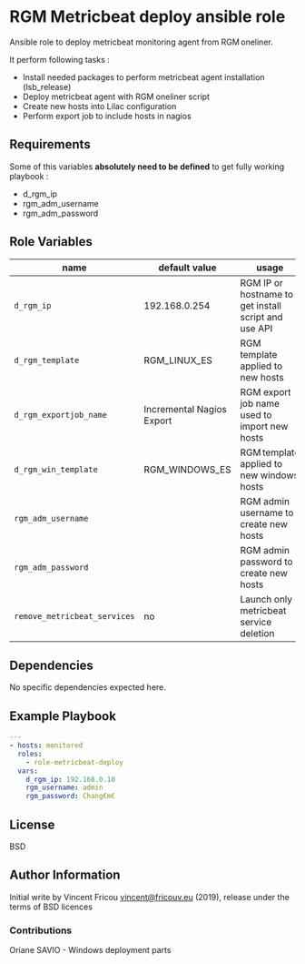 RGM Metricbeat deploy ansible role
==================================

Ansible role to deploy metricbeat monitoring agent from RGM oneliner.

It perform following tasks :
- Install needed packages to perform metricbeat agent installation (lsb_release)
- Deploy metricbeat agent with RGM oneliner script
- Create new hosts into Lilac configuration
- Perform export job to include hosts in nagios

Requirements
------------

Some of this variables **absolutely need to be defined** to get fully working playbook :

- d_rgm_ip
- rgm_adm_username
- rgm_adm_password

Role Variables
--------------

| name                             | default value             | usage                                                |
| -------------------------------- | --------------------------| ---------------------------------------------------- |
| ```d_rgm_ip```                   | 192.168.0.254             | RGM IP or hostname to get install script and use API |
| ```d_rgm_template```             | RGM_LINUX_ES              | RGM template applied to new hosts                    |
| ```d_rgm_exportjob_name```       | Incremental Nagios Export | RGM export job name used to import new hosts         |
| ```d_rgm_win_template```         | RGM_WINDOWS_ES            | RGM template applied to new windows hosts            |
| ```rgm_adm_username```           |                           | RGM admin username to create new hosts               |
| ```rgm_adm_password```           |                           | RGM admin password to create new hosts               |
| ```remove_metricbeat_services``` | no                        | Launch only metricbeat service deletion              |

Dependencies
------------

No specific dependencies expected here.

Example Playbook
----------------

```yaml
---
- hosts: monitored
  roles:
    - role-metricbeat-deploy
  vars:
    d_rgm_ip: 192.168.0.10
    rgm_username: admin
    rgm_password: Chang€m€
```

License
-------

BSD

Author Information
------------------

Initial write by Vincent Fricou <vincent@fricouv.eu> (2019), release under the terms of BSD licences

### Contributions

Oriane SAVIO - Windows deployment parts
